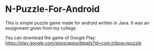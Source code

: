 # N-Puzzle-For-Android

This is simple puzzle game made for android written in Java. It was an assignment given from my college.

You can download the game of Google Play:  https://play.google.com/store/apps/details?id=com.tribow.npuzzle
